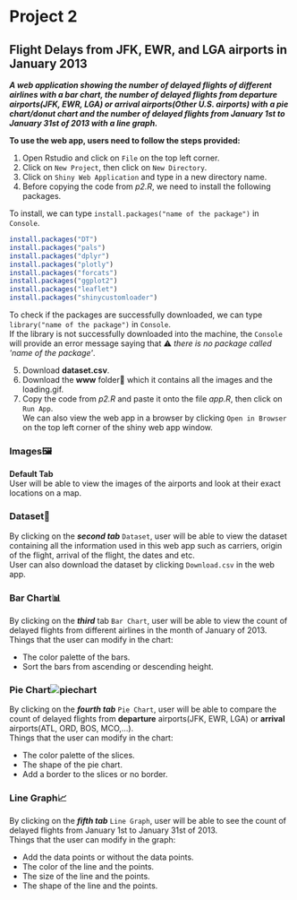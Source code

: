 
# Project 2

## Flight Delays from JFK, EWR, and LGA airports in January 2013

***A web application showing the number of delayed flights of different airlines with a bar chart, the number of delayed flights from departure airports(JFK, EWR, LGA) or arrival airports(Other U.S. airports) with a pie chart/donut chart and the number of delayed flights from January 1st to January 31st of 2013 with a line graph.***  

**To use the web app, users need to follow the steps provided:**
1. Open Rstudio and click on `File` on the top left corner.  
2. Click on `New Project`, then click on `New Directory`.  
3. Click on `Shiny Web Application` and type in a new directory name.
4. Before copying the code from *p2.R*, we need to install the following packages.

To install, we can type `install.packages("name of the package")` in `Console`.
```R 
install.packages("DT")
install.packages("pals")
install.packages("dplyr")
install.packages("plotly")
install.packages("forcats")
install.packages("ggplot2")
install.packages("leaflet")
install.packages("shinycustomloader")
```  

To check if the packages are successfully downloaded, we can type `library("name of the package")` in `Console`.  
If the library is not successfully downloaded into the machine, the `Console` will provide an error message saying that :warning: *there is no package called 'name of the package'*.

5. Download **dataset.csv**.
6. Download the **www** folder:file_folder: which it contains all the images and the loading.gif.
7. Copy the code from *p2.R* and paste it onto the file *app.R*, then click on `Run App`.  
We can also view the web app in a browser by clicking `Open in Browser` on the top left corner of the shiny web app window.  

### Images:framed_picture:

**Default Tab**  
User will be able to view the images of the airports and look at their exact locations on a map. 

### Dataset:1234:

By clicking on the ***second tab*** `Dataset`, user will be able to view the dataset containing all the information used in this web app such as carriers, origin of the flight, arrival of the flight, the dates and etc.  
User can also download the dataset by clicking `Download.csv` in the web app.

### Bar Chart:bar_chart:

By clicking on the ***third*** tab `Bar Chart`, user will be able to view the count of delayed flights from different airlines in the month of January of 2013.  
Things that the user can modify in the chart:
* The color palette of the bars.
* Sort the bars from ascending or descending height.

### Pie Chart![piechart](https://img.icons8.com/office/30/000000/pie-chart.png)

By clicking on the ***fourth tab*** `Pie Chart`, user will be able to compare the count of delayed flights from **departure** airports(JFK, EWR, LGA) or **arrival** airports(ATL, ORD, BOS, MCO,...).  
Things that the user can modify in the chart:
* The color palette of the slices.
* The shape of the pie chart.
* Add a border to the slices or no border.

### Line Graph:chart_with_upwards_trend:

By clicking on the ***fifth tab*** `Line Graph`, user will be able to see the count of delayed flights from January 1st to January 31st of 2013.  
Things that the user can modify in the graph:
* Add the data points or without the data points.
* The color of the line and the points.
* The size of the line and the points.
* The shape of the line and the points.
